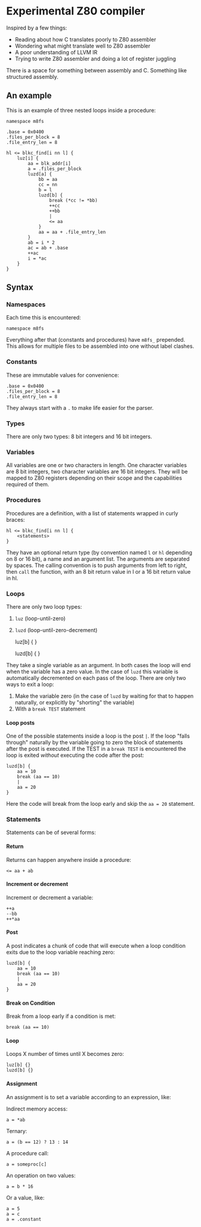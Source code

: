 # Experimental Z80 compiler

Inspired by a few things:

* Reading about how C translates poorly to Z80 assembler
* Wondering what might translate well to Z80 assembler
* A poor understanding of LLVM IR
* Trying to write Z80 assembler and doing a lot of register juggling

There is a space for something between assembly and C. Something like structured assembly.

## An example

This is an example of three nested loops inside a procedure:

    namespace m8fs

    .base = 0x0400
    .files_per_block = 8
    .file_entry_len = 8

    hl <= blkc_find[i nn l] {
        luz[i] {
            aa = blk_addr[i]
            a = .files_per_block
            luzd[a] {
                bb = aa
                cc = nn
                b = l
                luzd[b] {
                    break (*cc != *bb)
                    ++cc
                    ++bb
                    |
                    <= aa
                }
                aa = aa + .file_entry_len
            }
            ab = i * 2
            ac = ab + .base
            ++ac
            i = *ac
        }
    }

## Syntax

### Namespaces

Each time this is encountered:

    namespace m8fs

Everything after that (constants and procedures) have `m8fs_` prepended. This allows for multiple files to be assembled into one without label clashes.

### Constants

These are immutable values for convenience:

    .base = 0x0400
    .files_per_block = 8
    .file_entry_len = 8

They always start with a `.` to make life easier for the parser.

### Types

There are only two types: 8 bit integers and 16 bit integers.

### Variables

All variables are one or two characters in length. One character variables are 8 bit integers, two character variables are 16 bit integers. They will be mapped to Z80 registers depending on their scope and the capabilities required of them.

### Procedures

Procedures are a definition, with a list of statements wrapped in curly braces:

    hl <= blkc_find[i nn l] {
        <statements>
    }

They have an optional return type (by convention named `l` or `hl` depending on 8 or 16 bit), a name and an argument list. The arguments are separated by spaces. The calling convention is to push arguments from left to right, then `call` the function, with an 8 bit return value in l or a 16 bit return value in hl.

### Loops

There are only two loop types:

1. `luz` (loop-until-zero)
1. `luzd` (loop-until-zero-decrement)

    luz[b] {
        <statements>
    }

    luzd[b] {
        <statements>
    }

They take a single variable as an argument. In both cases the loop will end when the variable has a zero value. In the case of `luzd` this variable is automatically decremented on each pass of the loop. There are only two ways to exit a loop:

1. Make the variable zero (in the case of `luzd` by waiting for that to happen naturally, or explicitly by "shorting" the variable)
1. With a `break TEST` statement

#### Loop posts

One of the possible statements inside a loop is the post `|`. If the loop "falls through" naturally by the variable going to zero the block of statements after the post is executed. If the TEST in a `break TEST` is encountered the loop is exited *without* executing the code after the post:

    luzd[b] {
        aa = 10
        break (aa == 10)
        |
        aa = 20
    }

Here the code will break from the loop early and skip the `aa = 20` statement.

### Statements

Statements can be of several forms:

#### Return

Returns can happen anywhere inside a procedure:

    <= aa + ab

#### Increment or decrement

Increment or decrement a variable:

    ++a
    --bb
    ++*aa

#### Post

A post indicates a chunk of code that will execute when a loop condition exits due to the loop variable reaching zero:

    luzd[b] {
        aa = 10
        break (aa == 10)
        |
        aa = 20
    }
    
#### Break on Condition

Break from a loop early if a condition is met:

    break (aa == 10)

#### Loop

Loops X number of times until X becomes zero:

    luz[b] {}
    luzd[b] {}

#### Assignment

An assignment is to set a variable according to an expression, like:

Indirect memory access:

    a = *ab

Ternary:

    a = (b == 12) ? 13 : 14

A procedure call:

    a = someproc[c]

An operation on two values:

    a = b * 16

Or a value, like:

    a = 5
    a = c
    a = .constant

